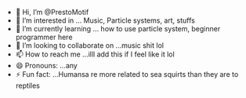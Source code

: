 - 👋 Hi, I’m @PrestoMotif
- 👀 I’m interested in ... Music, Particle systems, art, stuffs
- 🌱 I’m currently learning ... how to use particle system, beginner programmer here
- 💞️ I’m looking to collaborate on ...music shit lol
- 📫 How to reach me ...illl add this if I feel like it lol
- 😄 Pronouns: ...any
- ⚡ Fun fact: ...Humansa re more related to sea squirts than they are to reptiles

<!---
PrestoMotif/PrestoMotif is a ✨ special ✨ repository because its `README.md` (this file) appears on your GitHub profile.
You can click the Preview link to take a look at your changes.
--->
